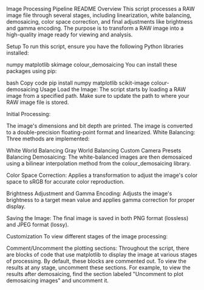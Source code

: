 Image Processing Pipeline README
Overview
This script processes a RAW image file through several stages, including linearization, white balancing, demosaicing, color space correction, and final adjustments like brightness and gamma encoding. The purpose is to transform a RAW image into a high-quality image ready for viewing and analysis.

Setup
To run this script, ensure you have the following Python libraries installed:

numpy
matplotlib
skimage
colour_demosaicing
You can install these packages using pip:

bash
Copy code
pip install numpy matplotlib scikit-image colour-demosaicing
Usage
Load the Image: The script starts by loading a RAW image from a specified path. Make sure to update the path to where your RAW image file is stored.

Initial Processing:

The image's dimensions and bit depth are printed.
The image is converted to a double-precision floating-point format and linearized.
White Balancing: Three methods are implemented:

White World Balancing
Gray World Balancing
Custom Camera Presets Balancing
Demosaicing: The white-balanced images are then demosaiced using a bilinear interpolation method from the colour_demosaicing library.

Color Space Correction: Applies a transformation to adjust the image's color space to sRGB for accurate color reproduction.

Brightness Adjustment and Gamma Encoding: Adjusts the image's brightness to a target mean value and applies gamma correction for proper display.

Saving the Image: The final image is saved in both PNG format (lossless) and JPEG format (lossy).

Customization
To view different stages of the image processing:

Comment/Uncomment the plotting sections: Throughout the script, there are blocks of code that use matplotlib to display the image at various stages of processing. By default, these blocks are commented out. To view the results at any stage, uncomment these sections.
For example, to view the results after demosaicing, find the section labeled "Uncomment to plot demosaicing images" and uncomment it.
